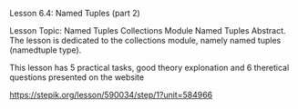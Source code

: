 Lesson 6.4: Named Tuples (part 2)

Lesson Topic: Named Tuples
Collections Module
Named Tuples
Abstract. The lesson is dedicated to the collections module, namely named tuples (namedtuple type).

This lesson has 5 practical tasks, good theory explonation and 6 theretical questions presented on the website

https://stepik.org/lesson/590034/step/1?unit=584966
